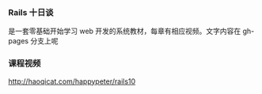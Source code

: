 ### Rails 十日谈

是一套零基础开始学习 web 开发的系统教材，每章有相应视频。文字内容在 gh-pages 分支上呢

### 课程视频

<http://haoqicat.com/happypeter/rails10>


